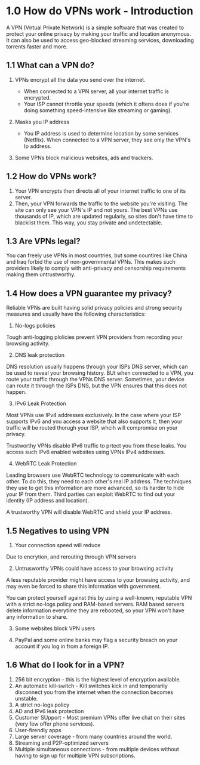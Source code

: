 # 1.0 How do VPNs work - Introduction

A VPN (Virtual Private Network) is a simple software that was created to protect your online privacy by making your traffic and location anonymous. It can also be used to access geo-blocked streaming services, downloading torrents faster and more.

## 1.1 What can a VPN do?

1. VPNs encrypt all the data you send over the internet.
    - When connected to a VPN server, all your internet traffic is encrypted. 
    - Your ISP cannot throttle your speeds (which it oftens does if you're doing something speed-intensive like streaming or gaming).

2. Masks you IP address
    - You IP address is used to determine location by some services (Netflix). When connected to a VPN server, they see only the VPN's Ip address.

3. Some VPNs block malicious websites, ads and trackers.

## 1.2 How do VPNs work?

1. Your VPN encrypts then directs all of your internet traffic to one of its server.
2. Then, your VPN forwards the traffic to the website you're visiting. The site can only see your VPN's IP and not yours. The best VPNs use thousands of IP, which are updated regularly, so sites don't have time to blacklist them. This way, you stay private and undetectable. 

## 1.3 Are VPNs legal?

You can freely use VPNs in most countries, but some countires like China and Iraq forbid the use of non-governmental VPNs. This makes such providers likely to comply with anti-privacy and censorship requirements making them untrustworthy.

## 1.4 How does a VPN guarantee my privacy?

Reliable VPNs are built having solid privacy policies and strong security measures and usually have the following characteristics:

1. No-logs policies

Tough anti-logging plolicies prevent VPN providers from recording your browsing activity.

2. DNS leak protection

DNS resolution usually happens through your ISPs DNS server, which can be used to reveal your browsing history. BUt when connected to a VPN, you route your traffic through the VPNs DNS server. Sometimes, your device can route it through the ISPs DNS, but the VPN ensures that this does not happen.

3. IPv6 Leak Protection

Most VPNs use IPv4 addresses exclusively. In the case where your ISP supports IPv6 and you access a website that also supports it, then your traffic will be routed thorugh your ISP, whcih will compromise on your privacy.

Trustworthy VPNs disable IPv6 traffic to prtect you from these leaks. You access such IPv6 enabled websites using VPNs IPv4 addresses.

4. WebRTC Leak Protection

Leading browsers use WebRTC technology to communicate with each other. To do this, they need to each other's real IP address. The techniques they use to get this information are more advanced, so its harder to hide your IP from them. Third parties can exploit WebRTC to find out your identity (IP address and location).

A trustworthy VPN will disable WebRTC and shield your IP address.

## 1.5 Negatives to using VPN

1. Your connection speed will reduce

Due to encrytion, and rerouting through VPN servers

2. Untrusworthy VPNs could have access to your browsing activity

A less reputable provider might have access to your browsing activity, and may even be forced to share this information with government.

You can protect yourself against this by using a well-known, reputable VPN with a strict no-logs policy and RAM-based servers. RAM based servers delete information everytime they are rebooted, so your VPN won't have any information to share.

3. Some websites block VPN users

4. PayPal and some online banks may flag a security breach on your account if you log in from a foreign IP.

## 1.6 What do I look for in a VPN?

1. 256 bit encryption - this is the highest level of encryption available.
2. An automatic kill-switch - Kill switches kick in and temporarily disconnect you from the internet when the connection becomes unstable.
3. A strict no-logs policy
4. AD and IPv6 leak protection
5. Customer SUpport - Most premium VPNs offer live chat on their sites (very few offer phone services).
6. User-firendly apps
7. Large server coverage - from many countries around the world.
8. Streaming and P2P-optimized servers
9. Multiple simultaneous connections - from multiple devices without having to sign up for multiple VPN subscriptions.